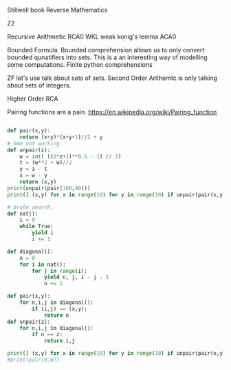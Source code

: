
Stillwell book Reverse Mathematics

Z2

Recursive Arithmetic RCA0
WKL weak konig's lemma
ACA0

Bounded Formula. Bounded comprehension allows us to only convert bounded qunatifiers into sets. This is a an interesting way of modelling some computations. Finite python comprehensions

ZF let's use talk about sets of sets.
Second Order Arithemtc is only talking about sets of integers.

Higher Order RCA

Pairing functions are a pain.
<https://en.wikipedia.org/wiki/Pairing_function>

```python

def pair(x,y):
    return (x+y)*(x+y+1)//2 + y
# hmm not working
def unpair(z):
    w = int( ((8*z+1)**0.5 - 1) // 2)
    t = (w**2 + w)//2
    y = z - t
    x = w - y
    return (x,y)
print(unpair(pair(100,90)))
print([ (x,y) for x in range(10) for y in range(10) if unpair(pair(x,y)) != (x,y)])

# brute search.
def nat():
    i = 0
    while True:
        yield i
        i += 1

def diagonal():
    n = 0
    for i in nat():
        for j in range(i):
            yield n, j, i - j - 1
            n += 1

def pair(x,y):
    for n,i,j in diagonal():
        if (i,j) == (x,y):
            return n
def unpair(z):
    for n,i,j in diagonal():
        if n == z:
            return i,j

print([ (x,y) for x in range(10) for y in range(10) if unpair(pair(x,y)) != (x,y)])
#print(pair(0,0))

```
